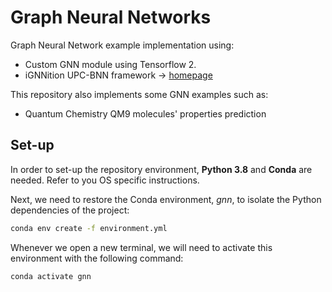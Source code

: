 # Graph Neural Networks

Graph Neural Network example implementation using:

- Custom GNN module using Tensorflow 2.
- iGNNition UPC-BNN framework -> [homepage](https://ignnition.net/)

This repository also implements some GNN examples such as:

- Quantum Chemistry QM9 molecules' properties prediction

## Set-up

In order to set-up the repository environment, **Python 3.8** and **Conda** are needed.
Refer to you OS specific instructions.

Next, we need to restore the Conda environment, *gnn*, to isolate the Python dependencies of the
project:

```bash
conda env create -f environment.yml
```

Whenever we open a new terminal, we will need to activate this environment with the following
command:

```bash
conda activate gnn
```
